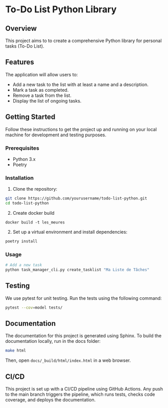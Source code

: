 # To-Do List Python Library

## Overview

This project aims to to create a comprehensive Python library for personal tasks (To-Do List). 

## Features

The application will allow users to:

- Add a new task to the list with at least a name and a description.
- Mark a task as completed.
- Remove a task from the list.
- Display the list of ongoing tasks.

## Getting Started

Follow these instructions to get the project up and running on your local machine for development and testing purposes.

### Prerequisites

- Python 3.x
- Poetry

### Installation

1. Clone the repository:

```bash
git clone https://github.com/yourusername/todo-list-python.git
cd todo-list-python
```
2. Create docker build 

```docker build -t les_meures``` 

2. Set up a virtual environment and install dependencies:

```bash
poetry install
```

### Usage

```bash
# Add a new task
python task_manager_cli.py create_tasklist "Ma Liste de Tâches"
```

## Testing

We use pytest for unit testing. Run the tests using the following command:

```bash
pytest --cov=model tests/
```

## Documentation

The documentation for this project is generated using Sphinx. To build the documentation locally, run in the docs folder:

```bash
make html
```

Then, open `docs/_build/html/index.html` in a web browser.

## CI/CD

This project is set up with a CI/CD pipeline using GitHub Actions. 
Any push to the main branch triggers the pipeline, which runs tests, checks code coverage, and deploys the documentation.

